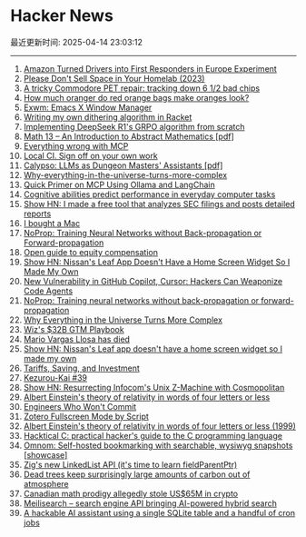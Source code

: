 # Hacker News

最近更新时间: 2025-04-14 23:03:12

--- 
1. [Amazon Turned Drivers into First Responders in Europe Experiment](https://www.bloomberg.com/news/articles/2025-04-10/amazon-turned-drivers-into-first-responders-in-europe-experiment) 
2. [Please Don't Sell Space in Your Homelab (2023)](https://grumpy.systems/2023/please-dont-sell-space-in-your-homelab/) 
3. [A tricky Commodore PET repair: tracking down 6 1/2 bad chips](http://www.righto.com/2025/04/commodore-pet-repair.html) 
4. [How much oranger do red orange bags make oranges look?](https://alexanderell.is/posts/orange/) 
5. [Exwm: Emacs X Window Manager](https://github.com/emacs-exwm/exwm) 
6. [Writing my own dithering algorithm in Racket](https://amanvir.com/blog/writing-my-own-dithering-algorithm-in-racket) 
7. [Implementing DeepSeek R1's GRPO algorithm from scratch](https://github.com/policy-gradient/GRPO-Zero) 
8. [Math 13 – An Introduction to Abstract Mathematics [pdf]](https://www.math.uci.edu/~ndonalds/math13/notes.pdf) 
9. [Everything wrong with MCP](https://blog.sshh.io/p/everything-wrong-with-mcp) 
10. [Local CI. Sign off on your own work](https://github.com/basecamp/gh-signoff) 
11. [Calypso: LLMs as Dungeon Masters' Assistants [pdf]](https://andrewhead.info/assets/pdf/calypso.pdf) 
12. [Why-everything-in-the-universe-turns-more-complex](https://www.quantamagazine.org/why-everything-in-the-universe-turns-more-complex-20250402/) 
13. [Quick Primer on MCP Using Ollama and LangChain](https://www.polarsparc.com/xhtml/MCP.html) 
14. [Cognitive abilities predict performance in everyday computer tasks](https://www.sciencedirect.com/science/article/pii/S107158192400137X) 
15. [Show HN: I made a free tool that analyzes SEC filings and posts detailed reports](https://www.signalbloom.ai/news/) 
16. [I bought a Mac](https://loganius.org/2025/04/i-bought-a-mac/) 
17. [NoProp: Training Neural Networks without Back-propagation or Forward-propagation](https://arxiv.org/abs/2503.24322) 
18. [Open guide to equity compensation](https://github.com/jlevy/og-equity-compensation) 
19. [Show HN: Nissan's Leaf App Doesn't Have a Home Screen Widget So I Made My Own](https://kevintechnology.com/posts/leaf-widget/) 
20. [New Vulnerability in GitHub Copilot, Cursor: Hackers Can Weaponize Code Agents](https://www.pillar.security/blog/new-vulnerability-in-github-copilot-and-cursor-how-hackers-can-weaponize-code-agents) 
21. [NoProp: Training neural networks without back-propagation or forward-propagation](https://arxiv.org/abs/2503.24322) 
22. [Why Everything in the Universe Turns More Complex](https://www.quantamagazine.org/why-everything-in-the-universe-turns-more-complex-20250402/) 
23. [Wiz's $32B GTM Playbook](https://www.cybersecuritypulse.net/p/wizs-32b-gtm-playbook-unpacking-the) 
24. [Mario Vargas Llosa has died](https://www.nytimes.com/2025/04/13/books/review/mario-vargas-llosa-appraisal.html) 
25. [Show HN: Nissan's Leaf app doesn't have a home screen widget so I made my own](https://kevintechnology.com/posts/leaf-widget/) 
26. [Tariffs, Saving, and Investment](https://www.grumpy-economist.com/p/tariffs-saving-and-investment) 
27. [Kezurou-Kai #39](https://www.bigsandwoodworking.com/kezurou-kai-39/) 
28. [Show HN: Resurrecting Infocom's Unix Z-Machine with Cosmopolitan](https://christopherdrum.github.io/posts/2025/04/porting-infocom-with-cosmo) 
29. [Albert Einstein's theory of relativity in words of four letters or less](https://www.muppetlabs.com/~breadbox/txt/al.html) 
30. [Engineers Who Won't Commit](https://www.seangoedecke.com/taking-a-position/) 
31. [Zotero Fullscreen Mode by Script](https://github.com/windingwind/zotero-actions-tags/discussions/385) 
32. [Albert Einstein's theory of relativity in words of four letters or less (1999)](https://www.muppetlabs.com/~breadbox/txt/al.html) 
33. [Hacktical C: practical hacker's guide to the C programming language](https://github.com/codr7/hacktical-c) 
34. [Omnom: Self-hosted bookmarking with searchable, wysiwyg snapshots [showcase]](https://omnom.zone/?src=hn) 
35. [Zig's new LinkedList API (it's time to learn fieldParentPtr)](https://www.openmymind.net/Zigs-New-LinkedList-API/) 
36. [Dead trees keep surprisingly large amounts of carbon out of atmosphere](https://phys.org/news/2025-03-dead-trees-large-amounts-carbon.html) 
37. [Canadian math prodigy allegedly stole US$65M in crypto](https://www.theglobeandmail.com/business/economy/article-math-prodigy-cryptocurrency-enforcement-united-states/) 
38. [Meilisearch – search engine API bringing AI-powered hybrid search](https://github.com/meilisearch/meilisearch) 
39. [A hackable AI assistant using a single SQLite table and a handful of cron jobs](https://www.geoffreylitt.com/2025/04/12/how-i-made-a-useful-ai-assistant-with-one-sqlite-table-and-a-handful-of-cron-jobs) 
